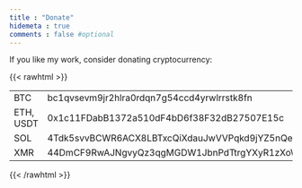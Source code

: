 ```yaml
---
title : "Donate"
hidemeta : true
comments : false #optional
---
```


If you like my work, consider donating cryptocurrency:

{{< rawhtml >}}

<table class="stable" id="crypto-donations">
<tr class="cr-addr-container">
	<td>BTC</td>
	<td><div class="cr-addr" curr="bitcoin">bc1qvsevm9jr2hlra0rdqn7g54ccd4yrwlrrstk8fn</div></td>
</tr>
<tr class="cr-addr-container">
	<td>ETH, USDT</td>
	<td><div class="cr-addr" curr="ethereum">0x1c11FDabB1372a510dF4bD6f38F32dB27507E15c</div></td>
</tr>
<tr class="cr-addr-container">
	<td>SOL</td>
	<td><div class="cr-addr" curr="solana">4Tdk5svvBCWR6ACX8LBTxcQiXdauJwVVPqkd9jYZ5nQe</div></td>
</tr>
<tr class="cr-addr-container">
	<td>XMR</td>
	<td><div class="cr-addr cut-text" curr="monero">44DmCF9RwAJNgvyQz3qgMGDW1JbnPdTtrgYXyR1zXoWnPSe4G41MNzqVTH9RhK2e7ZKQFkVhFZZoQ79cjAWwyLAZ2Kx4SRc</div></td>
</tr>
</table>

{{< /rawhtml >}}

